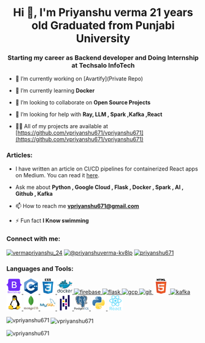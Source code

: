 <h1 align="center">Hi 👋, I'm Priyanshu verma 21 years old Graduated from Punjabi University</h1>
<h3 align="center">Starting my career as Backend developer and Doing Internship at Techsalo InfoTech</h3>

- 🔭 I’m currently working on [Avartify](Private Repo)

- 🌱 I’m currently learning **Docker**

- 👯 I’m looking to collaborate on **Open Source Projects**

- 🤝 I’m looking for help with **Ray, LLM , Spark ,Kafka ,React**

- 👨‍💻 All of my projects are available at [https://github.com/vpriyanshu671/vpriyanshu671](https://github.com/vpriyanshu671/vpriyanshu671)

<h3 align="left">Articles:</h3>

-  I have written an article on CI/CD pipelines for containerized React apps on Medium. You can read it [here](https://medium.com/techsalo-infotech/from-github-to-cloud-building-ci-cd-pipelines-for-containerized-react-apps-f77aa3cec1d0).

- Ask me about **Python , Google Cloud , Flask , Docker , Spark , AI , Github , Kafka**

- 📫 How to reach me **vpriyanshu671@gmail.com**

- ⚡ Fun fact **I Know swimming**

<h3 align="left">Connect with me:</h3>
<p align="left">
<a href="https://instagram.com/vermapriyanshu_24" target="blank"><img align="center" src="https://raw.githubusercontent.com/rahuldkjain/github-profile-readme-generator/master/src/images/icons/Social/instagram.svg" alt="vermapriyanshu_24" height="30" width="40" /></a>
<a href="https://www.youtube.com/@PriyanshuVerma-kv8lp/featured" target="blank"><img align="center" src="https://raw.githubusercontent.com/rahuldkjain/github-profile-readme-generator/master/src/images/icons/Social/youtube.svg" alt="@priyanshuverma-kv8lp" height="30" width="40" /></a>
<a href="https://www.leetcode.com/priyanshu671" target="blank"><img align="center" src="https://raw.githubusercontent.com/rahuldkjain/github-profile-readme-generator/master/src/images/icons/Social/leet-code.svg" alt="priyanshu671" height="30" width="40" /></a>
</p>

<h3 align="left">Languages and Tools:</h3>
<p align="left"> <a href="https://getbootstrap.com" target="_blank" rel="noreferrer"> <img src="https://raw.githubusercontent.com/devicons/devicon/master/icons/bootstrap/bootstrap-plain-wordmark.svg" alt="bootstrap" width="40" height="40"/> </a> <a href="https://www.w3schools.com/cpp/" target="_blank" rel="noreferrer"> <img src="https://raw.githubusercontent.com/devicons/devicon/master/icons/cplusplus/cplusplus-original.svg" alt="cplusplus" width="40" height="40"/> </a> <a href="https://www.w3schools.com/css/" target="_blank" rel="noreferrer"> <img src="https://raw.githubusercontent.com/devicons/devicon/master/icons/css3/css3-original-wordmark.svg" alt="css3" width="40" height="40"/> </a> <a href="https://www.docker.com/" target="_blank" rel="noreferrer"> <img src="https://raw.githubusercontent.com/devicons/devicon/master/icons/docker/docker-original-wordmark.svg" alt="docker" width="40" height="40"/> </a> <a href="https://firebase.google.com/" target="_blank" rel="noreferrer"> <img src="https://www.vectorlogo.zone/logos/firebase/firebase-icon.svg" alt="firebase" width="40" height="40"/> </a> <a href="https://flask.palletsprojects.com/" target="_blank" rel="noreferrer"> <img src="https://www.vectorlogo.zone/logos/pocoo_flask/pocoo_flask-icon.svg" alt="flask" width="40" height="40"/> </a> <a href="https://cloud.google.com" target="_blank" rel="noreferrer"> <img src="https://www.vectorlogo.zone/logos/google_cloud/google_cloud-icon.svg" alt="gcp" width="40" height="40"/> </a> <a href="https://git-scm.com/" target="_blank" rel="noreferrer"> <img src="https://www.vectorlogo.zone/logos/git-scm/git-scm-icon.svg" alt="git" width="40" height="40"/> </a> <a href="https://www.w3.org/html/" target="_blank" rel="noreferrer"> <img src="https://raw.githubusercontent.com/devicons/devicon/master/icons/html5/html5-original-wordmark.svg" alt="html5" width="40" height="40"/> </a> <a href="https://kafka.apache.org/" target="_blank" rel="noreferrer"> <img src="https://www.vectorlogo.zone/logos/apache_kafka/apache_kafka-icon.svg" alt="kafka" width="40" height="40"/> </a> <a href="https://www.linux.org/" target="_blank" rel="noreferrer"> <img src="https://raw.githubusercontent.com/devicons/devicon/master/icons/linux/linux-original.svg" alt="linux" width="40" height="40"/> </a> <a href="https://www.mongodb.com/" target="_blank" rel="noreferrer"> <img src="https://raw.githubusercontent.com/devicons/devicon/master/icons/mongodb/mongodb-original-wordmark.svg" alt="mongodb" width="40" height="40"/> </a> <a href="https://www.mysql.com/" target="_blank" rel="noreferrer"> <img src="https://raw.githubusercontent.com/devicons/devicon/master/icons/mysql/mysql-original-wordmark.svg" alt="mysql" width="40" height="40"/> </a> <a href="https://pandas.pydata.org/" target="_blank" rel="noreferrer"> <img src="https://raw.githubusercontent.com/devicons/devicon/2ae2a900d2f041da66e950e4d48052658d850630/icons/pandas/pandas-original.svg" alt="pandas" width="40" height="40"/> </a> <a href="https://www.postgresql.org" target="_blank" rel="noreferrer"> <img src="https://raw.githubusercontent.com/devicons/devicon/master/icons/postgresql/postgresql-original-wordmark.svg" alt="postgresql" width="40" height="40"/> </a> <a href="https://www.python.org" target="_blank" rel="noreferrer"> <img src="https://raw.githubusercontent.com/devicons/devicon/master/icons/python/python-original.svg" alt="python" width="40" height="40"/> </a> <a href="https://reactjs.org/" target="_blank" rel="noreferrer"> <img src="https://raw.githubusercontent.com/devicons/devicon/master/icons/react/react-original-wordmark.svg" alt="react" width="40" height="40"/> </a> </p>

<p><img align="left" src="https://github-readme-stats.vercel.app/api/top-langs?username=vpriyanshu671&show_icons=true&locale=en&layout=compact" alt="vpriyanshu671" /></p>

<p>&nbsp;<img align="center" src="https://github-readme-stats.vercel.app/api?username=vpriyanshu671&show_icons=true&locale=en" alt="vpriyanshu671" /></p>

<p><img align="center" src="https://github-readme-streak-stats.herokuapp.com/?user=vpriyanshu671&" alt="vpriyanshu671" /></p>
